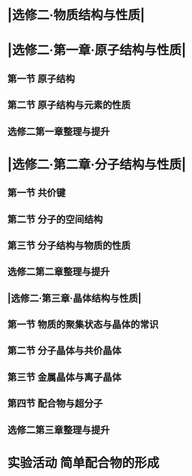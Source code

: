 # |选修二·物质结构与性质|
# |选修二·第一章·原子结构与性质|
## 第一节 原子结构
## 第二节 原子结构与元素的性质
## 选修二第一章整理与提升

# |选修二·第二章·分子结构与性质|
## 第一节 共价键
## 第二节 分子的空间结构
## 第三节 分子结构与物质的性质
## 选修二第二章整理与提升

## |选修二·第三章·晶体结构与性质|
## 第一节 物质的聚集状态与晶体的常识
## 第二节 分子晶体与共价晶体
## 第三节 金属晶体与离子晶体
## 第四节 配合物与超分子
## 选修二第三章整理与提升

# 实验活动 简单配合物的形成
